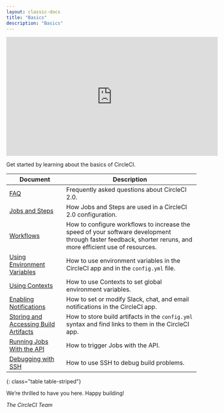 ```yaml
---
layout: classic-docs
title: "Basics"
description: "Basics"
---
```



<iframe width="560" height="315" src="https://www.youtube.com/embed/KhjwnTD4oec" frameborder="0" allowfullscreen></iframe>

Get started by learning about the basics of CircleCI.

Document | Description
----|----------
<a href="{{ site.baseurl }}/2.0/faq/">FAQ</a> | Frequently asked questions about CircleCI 2.0.
<a href="{{ site.baseurl }}/2.0/jobs-steps/">Jobs and Steps</a> | How Jobs and Steps are used in a CircleCI 2.0 configuration.
<a href="{{ site.baseurl }}/2.0/workflows/">Workflows</a> | How to configure workflows to increase the speed of your software development through faster feedback, shorter reruns, and more efficient use of resources.
<a href="{{ site.baseurl }}/2.0/env-vars/">Using Environment Variables</a> | How to use environment variables in the CircleCI app and in the `config.yml` file.
<a href="{{ site.baseurl }}/2.0/contexts/">Using Contexts</a> | How to use Contexts to set global environment variables.
<a href="{{ site.baseurl }}/2.0/notifications/">Enabling Notifications</a> | How to set or modify Slack, chat, and email notifications in the CircleCI app.
<a href="{{ site.baseurl }}/2.0/artifacts/">Storing and Accessing Build Artifacts</a> | How to store build artifacts in the `config.yml` syntax and find links to them in the CircleCI app.
<a href="{{ site.baseurl }}/2.0/api-job-trigger/">Running Jobs With the API</a> | How to trigger Jobs with the API.
<a href="{{ site.baseurl }}/2.0/ssh-access-jobs/">Debugging with SSH</a> | How to use SSH to debug build problems.
{: class="table table-striped"}

We’re thrilled to have you here. Happy building!

_The CircleCI Team_
